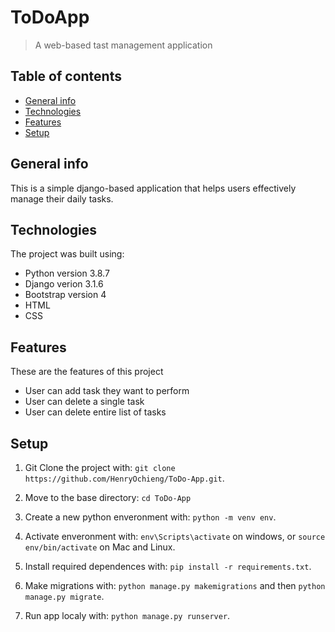 # ToDoApp
> A web-based tast management application

## Table of contents
* [General info](#general-info)
* [Technologies](#technologies)
* [Features](#features)
* [Setup](#setup)

## General info
This is a simple django-based application that helps users effectively manage their daily tasks.
	
## Technologies
The project was built using:
* Python version 3.8.7
* Django verion 3.1.6
* Bootstrap version 4
* HTML
* CSS

## Features
These are the features of this project
* User can add task they want to perform
* User can delete a single task 
* User can delete entire list of tasks

## Setup

1. Git Clone the project with: ```git clone https://github.com/HenryOchieng/ToDo-App.git```.

2. Move to the base directory: ```cd ToDo-App```

3. Create a new python enveronment with: ```python -m venv env```.

4. Activate enveronment with: ```env\Scripts\activate``` on windows, or ```source env/bin/activate``` on Mac and Linux.

5. Install required dependences with: ```pip install -r requirements.txt```.

6. Make migrations with: ```python manage.py makemigrations``` and then ```python manage.py migrate```.

7. Run app localy with: ```python manage.py runserver```.



